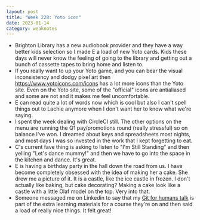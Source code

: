 ```yaml
---
layout: post
title: "Week 228: Yoto icon"
date: 2023-01-14
category: weaknotes
---
```


* Brighton Library has a new audiobook provider and they have a way better kids selection so I made E a load of new Yoto cards. Kids these days will never know the feeling of going to the library and getting out a bunch of cassette tapes to bring home and listen to.
* If you really want to up your Yoto game, and you can bear the visual inconsistency and dodgy pixel art then https://www.yotoicons.com/icons has a lot more icons than the Yoto site. Even on the Yoto site, some of the "official" icons are antialiased and some are not and it makes me feel uncomfortable.
* E can read quite a lot of words now which is cool but also I can't spell things out to Lachie anymore when I don't want her to know what we're saying.
* I spent the week dealing with CircleCI still. The other options on the menu are running the Q1 pay/promotions round (really stressful) so on balance I've won. I dreamed about keys and spreadsheets most nights, and most days I was so invested in the work that I kept forgetting to eat.
* C's current fave thing is asking to listen to "I'm Still Standing" and then yelling "Let's dance mummy!" and then we have to go into the space in the kitchen and dance. It's great.
* E is having a birthday party in the hall down the road from us. I have become completely obsessed with the idea of making her a cake. She drew me a picture of it. It is a castle, like the ice castle in frozen. I don't actually like baking, but cake decorating? Making a cake look like a castle with a little Olaf model on the top. Very into that.
* Someone messaged me on Linkedin to say that my [Git for humans talk](https://www.youtube.com/watch?v=eWxxfttcMts) is part of the extra learning materials for a course they're on and then said a load of really nice things. It felt great!
